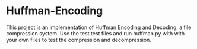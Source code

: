 # Huffman-Encoding

This project is an implementation of Huffman Encoding and Decoding, a file compression system.
Use the test test files and run huffman.py with with your own files to test the compression and decompression.

